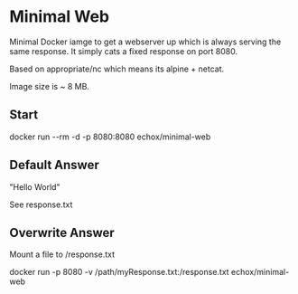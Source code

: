 # Minimal Web

Minimal Docker iamge to get a webserver up which is always serving the same response.
It simply cats a fixed response on port 8080.

Based on appropriate/nc which means its alpine + netcat.

Image size is ~ 8 MB.

## Start

docker run --rm -d -p 8080:8080 echox/minimal-web

## Default Answer

"Hello World"

See response.txt

## Overwrite Answer

Mount a file to /response.txt

docker run -p 8080 -v /path/myResponse.txt:/response.txt echox/minimal-web
